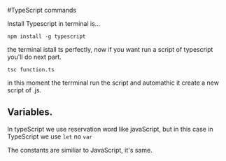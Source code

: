 #TypeScript commands

Install Typescript in terminal is...

````
npm install -g typescript
````
the terminal istall ts perfectly, now if you want run a script of typescript you'll do next part.

````
tsc function.ts
````

in this moment the terrminal run the script and automathic it create a new script of .js.

## Variables.

In typeScript we use reservation word like javaScript, but in this case in TypeScript we use `let` no `var`

The constants are similiar to JavaScript, it's same.
